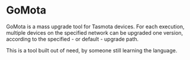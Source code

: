 # GoMota

GoMota is a mass upgrade tool for Tasmota devices. For each execution, multiple
devices on the specified network can be upgraded one version, according to the
specified - or default - upgrade path.

This is a tool built out of need, by someone still learning the language.
